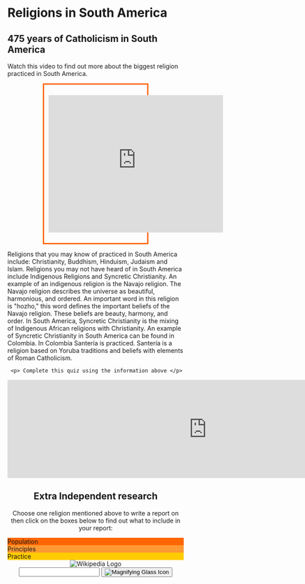 <h1 dir="ltr">Religions in South America</h1>


<section>
<head>
<style>
.center {
  margin: auto;
  width: 60%;
  border: 3px solid #ff6600;
  padding: 10px;
}
</style>
</head>
<body>

<h2>475 years of Catholicism in South America</h2>
<p>Watch this video to find out more about the biggest religion practiced in South America.</p>

<div class="center">
  <p><div><iframe width="400" height="315" src="https://www.youtube.com/embed/MybwAFCMyM0" title="YouTube video player" frameborder="0" allow="accelerometer; autoplay; clipboard-write; encrypted-media; gyroscope; picture-in-picture" allowfullscreen></iframe></div></p>
</div>

</section>
 
 <p>Religions that you may know of practiced in South America include: Christianity, Buddhism, Hinduism, Judaism and Islam. Religions you may not have heard of in South America include Indigenous Religions and Syncretic Christianity. An example of an indigenous religion is the Navajo religion. The Navajo religion describes the universe as beautiful, harmonious, and ordered. An important word in this religion is "hozho," this word defines the important beliefs of the Navajo religion. These beliefs are beauty, harmony, and order. In South America, Syncretic Christianity is the mixing of Indigenous African religions with Christianity. An example of Syncretic Christianity in South America can be found in Colombia. In Colombia Santería is practiced. Santería is a religion based on Yoruba traditions and beliefs with elements of Roman Catholicism.</p>
 
     <p> Complete this quiz using the information above </p>
<iframe src="https://h5p.org/h5p/embed/1235840" width="911" height="225" frameborder="0" allowfullscreen="allowfullscreen" allow="geolocation *; microphone *; camera *; midi *; encrypted-media *" title="Example Content - Single Choice Set"></iframe><script src="https://h5p.org/sites/all/modules/h5p/library/js/h5p-resizer.js" charset="UTF-8"></script>
 
<head>
<meta name="viewport" content="width=device-width, initial-scale=1">
<style>
* {
  box-sizing: border-box;
}

body {
  margin: 0;
  font-family: Arial, Helvetica, sans-serif;
}

/* The grid: Three equal columns that floats next to each other */
.column {
  float: left;
  width: 33.33%;
  padding: 50px;
  text-align: center;
  font-size: 25px;
  cursor: pointer;
  color: white;
}

.containerTab {
  padding: 20px;
  color: white;
}

/* Clear floats after the columns */
.row:after {
  content: "";
  display: table;
  clear: both;
}

/* Closable button inside the container tab */
.closebtn {
  float: right;
  color: white;
  font-size: 35px;
  cursor: pointer;
}
</style>
</head>
<body>

<div style="text-align:center">
  <h2>Extra Independent research</h2>
  <p>Choose one religion mentioned above to write a report on then click on the boxes below to find out what to include in your report:</p>
</div>

<!-- Three columns -->
<div class="row">
  <div class="column" onclick="openTab('b1');" style="background:#ff6600;">
    Population
  </div>
  <div class="column" onclick="openTab('b2');" style="background:#ff9933;">
    Principles
  </div>
  <div class="column" onclick="openTab('b3');" style="background:#ffcc00;">
    Practice
  </div>
</div>

<!-- Full-width columns: (hidden by default) -->
<div id="b1" class="containerTab" style="display:none;background:#ff6600">
  <span onclick="this.parentElement.style.display='none'" class="closebtn">&times;</span>
  <h2>Population</h2>
  <p>Research the amount of people in South America that practice the religion</p>
</div>

<div id="b2" class="containerTab" style="display:none;background:#ff9933">
  <span onclick="this.parentElement.style.display='none'" class="closebtn">&times;</span>
  <h2>Prinicples</h2>
  <p>Research the core principles of the religion</p>
</div>

<div id="b3" class="containerTab" style="display:none;background:#ffcc00">
  <span onclick="this.parentElement.style.display='none'" class="closebtn">&times;</span>
  <h2>Practice</h2>
  <p>Research how the religion is practiced. For example, are there any special holy/spiritual days or times of the year.</p>
</div>

<script>
function openTab(tabName) {
  var i, x;
  x = document.getElementsByClassName("containerTab");
  for (i = 0; i < x.length; i++) {
    x[i].style.display = "none";
  }
  document.getElementById(tabName).style.display = "block";
}
</script>

  <header class="searchForm-container">
<img src="https://image.ibb.co/e6vOFQ/wikipedia.png" alt="Wikipedia Logo">
<form class="searchForm">       
        <input type="search" class="searchForm-input">
        <button type="submit" class="icon searchIcon">
          <img src="https://image.ibb.co/cpG8zk/search.png" alt="Magnifying Glass Icon">
        </button>
      </form>
</header>
<section class="searchResults"></section>

<script src="wiki.js"></script>

</body>
</html>
